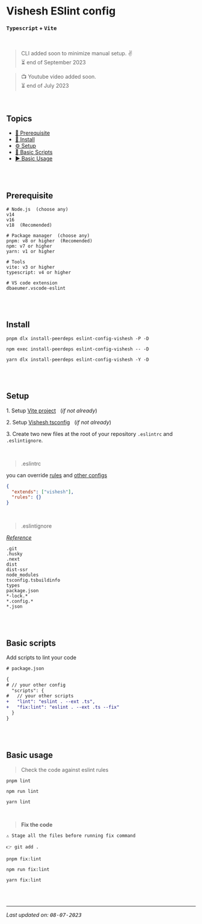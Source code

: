 # Vishesh ESlint config

#### **<kbd>Typescript</kbd> + <kbd>Vite</kbd>**

<br>

> CLI added soon to minimize manual setup. ✌️ <br>
> ⏳ end of September 2023

> 📺 Youtube video added soon. <br>
> ⏳ end of July 2023

<br>

## Topics

- [🤞 Prerequisite][pre]
- [📲 Install][install]
- [⚙️ Setup][setup]
- [🦾 Basic Scripts][scripts]
- [▶️ Basic Usage][usage]

<br><br>

## Prerequisite

```shell
# Node.js  (choose any)
v14
v16
v18  (Recomended)

# Package manager  (choose any)
pnpm: v8 or higher  (Recomended)
npm: v7 or higher
yarn: v1 or higher

# Tools
vite: v3 or higher
typescript: v4 or higher

# VS code extension
dbaeumer.vscode-eslint
```

<br><br>

## Install

```shell
pnpm dlx install-peerdeps eslint-config-vishesh -P -D
```

```shell
npm exec install-peerdeps eslint-config-vishesh -- -D
```

```shell
yarn dlx install-peerdeps eslint-config-vishesh -Y -D
```

<br><br>

## Setup

1\. Setup [Vite project][vite] &nbsp;&nbsp;(_if not already_)

2\. Setup [Vishesh tsconfig][typescript] &nbsp;&nbsp;(_if not already_)

3\. Create two new files at the root of your repository `.eslintrc` and `.eslintignore`.

<br>

> .eslintrc

you can override [rules] and [other configs][configure-eslint]

```json
{
  "extends": ["vishesh"],
  "rules": {}
}
```

<br>

> .eslintignore

_[Reference][eslint-ignore]_

```
.git
.husky
.next
dist
dist-ssr
node_modules
tsconfig.tsbuildinfo
types
package.json
*-lock.*
*.config.*
*.json
```

<br><br>

## Basic scripts

Add scripts to lint your code

```diff
# package.json

{
# // your other config
  "scripts": {
#   // your other scripts
+   "lint": "eslint . --ext .ts",
+   "fix:lint": "eslint . --ext .ts --fix"
  }
}
```

<br><br>

## Basic usage

> Check the code against eslint rules

```shell
pnpm lint
```

```shell
npm run lint
```

```shell
yarn lint
```

<br>

> **Fix the code** <br>

```shell
⚠️ Stage all the files before running fix command

👉 git add .
```

```shell
pnpm fix:lint
```

```shell
npm run fix:lint
```

```shell
yarn fix:lint
```

<br><br>

---

_Last updated on: <kbd>08-07-2023</kbd>_

[pre]: #prerequisite "Prerequisite"
[vite]: https://vitejs.dev/guide/#scaffolding-your-first-vite-project "Setup vite project"
[typescript]: https://github.com/mrjadeja/vishesh/tree/main/src/packages/dev/tsconfig#readme "Vishesh typescript documentation"
[rules]: https://eslint.org/docs/latest/rules "Eslint rules reference"
[configure-eslint]: https://eslint.org/docs/latest/use/configure/ "Configure ESlint"
[eslint-ignore]: https://eslint.org/docs/latest/use/configure/ignore#the-eslintignore-file "Eslint ignore official documentation"
[install]: #install "Install"
[setup]: #setup "Setup"
[scripts]: #basic-scripts "Basic Scripts"
[usage]: #basic-usage "Basic Usage"
